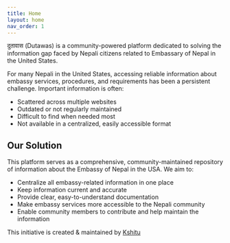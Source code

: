 ```yaml
---
title: Home
layout: home
nav_order: 1
---
```


दुतावास (Dutawas) is a community-powered platform dedicated to solving the information gap faced by Nepali citizens related to Embassary of Nepal in the United States. 

For many Nepali in the United States, accessing reliable information about embassy services, procedures, and requirements has been a persistent challenge. Important information is often:
- Scattered across multiple websites
- Outdated or not regularly maintained
- Difficult to find when needed most
- Not available in a centralized, easily accessible format

## Our Solution

This platform serves as a comprehensive, community-maintained repository of information about the Embassy of Nepal in the USA. We aim to:
- Centralize all embassy-related information in one place
- Keep information current and accurate
- Provide clear, easy-to-understand documentation
- Make embassy services more accessible to the Nepali community
- Enable community members to contribute and help maintain the information

This initiative is created & maintained by [Kshitu](https://github.com/kshitu92)